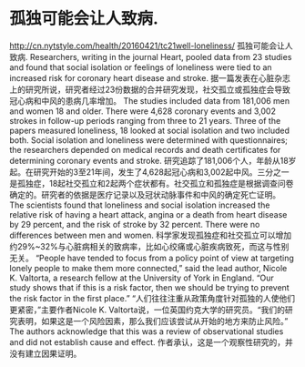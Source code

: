# 孤独可能会让人致病.

http://cn.nytstyle.com/health/20160421/tc21well-loneliness/
孤独可能会让人致病.
Researchers, writing in the journal Heart, pooled data from 23 studies and found that social isolation or feelings of loneliness were tied to an increased risk for coronary heart disease and stroke.
据一篇发表在心脏杂志上的研究所说，研究者经过23份数据的合并研究发现，社交孤立或孤独症会导致冠心病和中风的患病几率增加。
The studies included data from 181,006 men and women 18 and older. There were 4,628 coronary events and 3,002 strokes in follow-up periods ranging from three to 21 years. Three of the papers measured loneliness, 18 looked at social isolation and two included both. Social isolation and loneliness were determined with questionnaires; the researchers depended on medical records and death certificates for determining coronary events and stroke.
研究追踪了181,006个人，年龄从18岁起。在研究开始的3至21年间，发生了4,628起冠心病和3,002起中风。三分之一是孤独症，18起社交孤立和2起两个症状都有。社交孤立和孤独症是根据调查问卷确定的。研究者的依据是医疗记录以及冠状动脉事件和中风的确定死亡证明。
The scientists found that loneliness and social isolation increased the relative risk of having a heart attack, angina or a death from heart disease by 29 percent, and the risk of stroke by 32 percent. There were no differences between men and women.
科学家发现孤独症和社交孤立可以增加约29%~32%与心脏病相关的致病率，比如心绞痛或心脏疾病致死，而这与性别无关。
“People have tended to focus from a policy point of view at targeting lonely people to make them more connected,” said the lead author, Nicole K. Valtorta, a research fellow at the University of York in England. “Our study shows that if this is a risk factor, then we should be trying to prevent the risk factor in the first place.”
“人们往往注重从政策角度针对孤独的人使他们更紧密，”主要作者Nicole K. Valtorta说，一位英国约克大学的研究员。“我们的研究表明，如果这是一个风险因素，那么我们应该尝试从开始的地方来防止风险。”
The authors acknowledge that this was a review of observational studies and did not establish cause and effect.
作者承认，这是一个观察性研究的，并没有建立因果证明。

